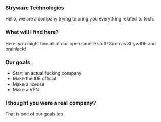 ### Stryware Technologies
Hello, we are a company trying to bring you everything related to tech.

### What will I find here?
Here, you might find all of our open source stuff! Such as StrywIDE and brainlack!

### Our goals
* Start an actual fucking company
* Make the IDE official
* Make a license
* Make a VPN

### I thought you were a real company?
That is one of our goals too.
